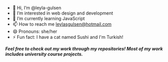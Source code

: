 - 👋 Hi, I’m @leyla-gulsen
- 👀 I’m interested in web design and development
- 🌱 I’m currently learning JavaScript
- 📫 How to reach me leylasgulsen@hotmail.com
- 😄 Pronouns: she/her
- ⚡ Fun fact: I have a cat named Sushi and I'm Turkish!

***Feel free to check out my work through my repositories! Most of my work includes university course projects.***
